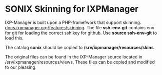 # SONIX Skinning for IXPManager
IXP-Manager is built upon a PHP-framefwork that support skinning. [docs.ixpmanager.org/features/skinning](https://docs.ixpmanager.org/features/skinning/).
The file **ssh-env-git** contains env for git for loading the correct ssh key for github. Use **source ssh-env-git** to load this. 

The catalog **sonix** should be copied to **/srv/ixpmanager/resources/skins**

The original files can be found in the IXP-Manager source located in /srv/ixpmanager/resources/views. These files can be copied and modified to our pleasing.
